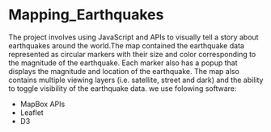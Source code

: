# Mapping_Earthquakes
The project involves using JavaScript and APIs to visually tell a story about earthquakes around the world.The map contained the earthquake data represented as circular markers with their size and color corresponding to the magnitude of the earthquake. Each marker also has a popup that displays the magnitude and location of the earthquake. The map also contains multiple viewing layers (i.e. satellite, street and dark) and the ability to toggle visibility of the earthquake data.
we use folowing software:
- MapBox APIs
- Leaflet
- D3
